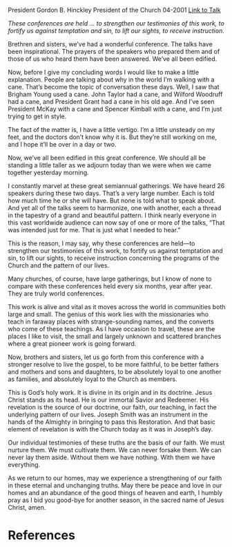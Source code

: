 President Gordon B. Hinckley
President of the Church
04-2001
[Link to Talk](https://www.churchofjesuschrist.org/study/general-conference/2001/04/good-bye-for-another-season?lang=eng)

_These conferences are held … to strengthen our testimonies of this work, to fortify us against temptation and sin, to lift our sights, to receive instruction._

Brethren and sisters, we’ve had a wonderful conference. The talks have been inspirational. The prayers of the speakers who prepared them and of those of us who heard them have been answered. We’ve all been edified.

Now, before I give my concluding words I would like to make a little explanation. People are talking about why in the world I’m walking with a cane. That’s become the topic of conversation these days. Well, I saw that Brigham Young used a cane. John Taylor had a cane, and Wilford Woodruff had a cane, and President Grant had a cane in his old age. And I’ve seen President McKay with a cane and Spencer Kimball with a cane, and I’m just trying to get in style.

The fact of the matter is, I have a little vertigo. I’m a little unsteady on my feet, and the doctors don’t know why it is. But they’re still working on me, and I hope it’ll be over in a day or two.

Now, we’ve all been edified in this great conference. We should all be standing a little taller as we adjourn today than we were when we came together yesterday morning.

I constantly marvel at these great semiannual gatherings. We have heard 26 speakers during these two days. That’s a very large number. Each is told how much time he or she will have. But none is told what to speak about. And yet all of the talks seem to harmonize, one with another, each a thread in the tapestry of a grand and beautiful pattern. I think nearly everyone in this vast worldwide audience can now say of one or more of the talks, “That was intended just for me. That is just what I needed to hear.”

This is the reason, I may say, why these conferences are held—to strengthen our testimonies of this work, to fortify us against temptation and sin, to lift our sights, to receive instruction concerning the programs of the Church and the pattern of our lives.

Many churches, of course, have large gatherings, but I know of none to compare with these conferences held every six months, year after year. They are truly world conferences.

This work is alive and vital as it moves across the world in communities both large and small. The genius of this work lies with the missionaries who teach in faraway places with strange-sounding names, and the converts who come of these teachings. As I have occasion to travel, these are the places I like to visit, the small and largely unknown and scattered branches where a great pioneer work is going forward.

Now, brothers and sisters, let us go forth from this conference with a stronger resolve to live the gospel, to be more faithful, to be better fathers and mothers and sons and daughters, to be absolutely loyal to one another as families, and absolutely loyal to the Church as members.

This is God’s holy work. It is divine in its origin and in its doctrine. Jesus Christ stands as its head. He is our immortal Savior and Redeemer. His revelation is the source of our doctrine, our faith, our teaching, in fact the underlying pattern of our lives. Joseph Smith was an instrument in the hands of the Almighty in bringing to pass this Restoration. And that basic element of revelation is with the Church today as it was in Joseph’s day.

Our individual testimonies of these truths are the basis of our faith. We must nurture them. We must cultivate them. We can never forsake them. We can never lay them aside. Without them we have nothing. With them we have everything.

As we return to our homes, may we experience a strengthening of our faith in these eternal and unchanging truths. May there be peace and love in our homes and an abundance of the good things of heaven and earth, I humbly pray as I bid you good-bye for another season, in the sacred name of Jesus Christ, amen.

# References
